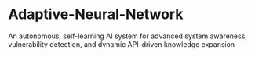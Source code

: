 # Adaptive-Neural-Network
An autonomous, self-learning AI system for advanced system awareness, vulnerability detection, and dynamic API-driven knowledge expansion
